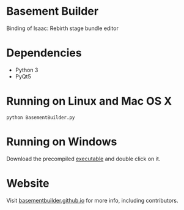 # Basement Builder
Binding of Isaac: Rebirth stage bundle editor

# Dependencies
* Python 3
* PyQt5

# Running on Linux and Mac OS X
    python BasementBuilder.py

# Running on Windows
Download the precompiled [executable](https://github.com/BasementBuilder/basementbuilder.github.io/raw/master/BasementBuilder.exe) and double click on it.

# Website
Visit [basementbuilder.github.io](http://basementbuilder.github.io) for more info, including contributors.
